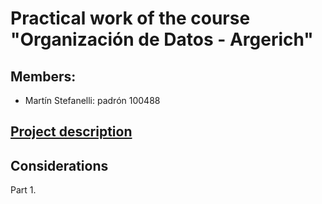 # Practical work of the course "Organización de Datos - Argerich"

## Members:
* Martín Stefanelli: padrón 100488

## [Project description](https://organizacion-de-datos-7506-argerich.github.io/consigna_tp1_1c2022.html)

## Considerations
Part 1.